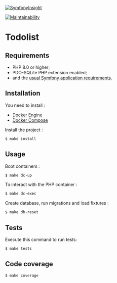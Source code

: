 [![SymfonyInsight](https://insight.symfony.com/projects/f40d8b12-3acd-4f62-ace2-44cbd43f011c/big.svg)](https://insight.symfony.com/projects/f40d8b12-3acd-4f62-ace2-44cbd43f011c)

[![Maintainability](https://api.codeclimate.com/v1/badges/9bfd853e2d634bc3dbc9/maintainability)](https://codeclimate.com/github/Casrime/todolist/maintainability)


Todolist
========================

Requirements
------------

* PHP 8.0 or higher;
* PDO-SQLite PHP extension enabled;
* and the [usual Symfony application requirements][1].

Installation
------------
You need to install :
- [Docker Engine][2]
- [Docker Compose][3]

Install the project :
```bash
$ make install
```

Usage
------------
Boot containers :
```bash
$ make dc-up
```

To interact with the PHP container :
```bash
$ make dc-exec
```

Create database, run migrations and load fixtures :
```bash
$ make db-reset
```

Tests
------------

Execute this command to run tests:
```bash
$ make tests
```

Code coverage
------------
```bash
$ make coverage
```

[1]: https://symfony.com/doc/current/reference/requirements.html
[2]: https://docs.docker.com/installation/
[3]: https://docs.docker.com/compose/

